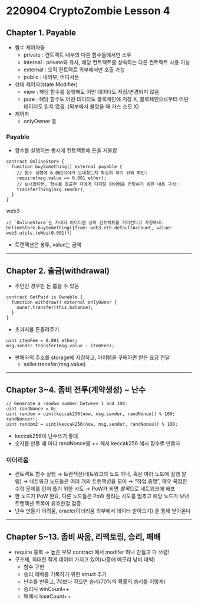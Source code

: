 # 220904 CryptoZombie Lesson 4



## Chapter 1. Payable

- 함수 제어자들
  - private : 컨트랙트 내부의 다른 함수들에서만 소유
  - internal : private와 유사, 해당 컨트랙트를 상속하는 다른 컨트랙트 사용 가능
  - external : 오직 컨트랙트 외부에서만 호출 가능
  - public : 내외부, 어디서든
- 상태 제어자(state Modifier)
  - view : 해당 함수를 실행해도 어떤 데이터도 저장/변경되지 않음
  - pure : 해당 함수도 어떤 데이터도 블록체인에 저장 X, 블록체인으로부터 어떤 데이터도 읽지 않음. (외부에서 불렀을 때 가스 소모 X)
- 제어자
  - onlyOwner 등

### Payable

- 함수를 실행하는 동시에 컨트랙트에 돈을 지불함

```solidity
contract OnlineStore {
  function buySomething() external payable {
    // 함수 실행에 0.001이더가 보내졌는지 확실히 하기 위해 확인:
    require(msg.value == 0.001 ether);
    // 보내졌다면, 함수를 호출한 자에게 디지털 아이템을 전달하기 위한 내용 구성:
    transferThing(msg.sender);
  }
}
```

web3

```solidity
// `OnlineStore`는 자네의 이더리움 상의 컨트랙트를 가리킨다고 가정하네:
OnlineStore.buySomething({from: web3.eth.defaultAccount, value: web3.utils.toWei(0.001)})
```

- 트랜잭션은 봉투, value는 금액

------

## Chapter 2. 출금(withdrawal)

- 주인인 경우만 돈 뽑을 수 있음

```solidity
contract GetPaid is Ownable {
  function withdraw() external onlyOwner {
    owner.transfer(this.balance);
  }
}
```

- 초과지불 돈돌려주기

```solidity
uint itemFee = 0.001 ether;
msg.sender.transfer(msg.value - itemFee);
```

- 판매자의 주소를 storage에 저장하고, 아이템을 구매하면 받은 요금 전달
  - seller.transfer(msg.value)

------

## Chapter 3~4. 좀비 전투(계약생성) ~ 난수

```solidity
// Generate a random number between 1 and 100:
uint randNonce = 0;
uint random = uint(keccak256(now, msg.sender, randNonce)) % 100;
randNonce++;
uint random2 = uint(keccak256(now, msg.sender, randNonce)) % 100;
```

- keccak256이 난수쓰기 좋대
- 숫자를 만들 떄 마다 randNonce를 ++ 해서 keccak256 해시 함수로 만들자

### 이더리움

- 컨트랙트 함수 실행 → 트랜잭션(네트워크의 노드 하나, 혹은 여러 노드에 실행 알림) → 네트워크 노드들은 여러 개의 트랜잭션을 모아 → “작업 증명”, 매우 복잡한 수학 문제를 먼저 풀기 위한 시도 → PoW가 되면 *블록*으로 네트워크에 배포
- 한 노드가 PoW 완료, 다른 노드들은 PoW 풀려는 시도를 멈추고 해당 노드가 보낸 트랜잭션 목록이 유효한걸 검증.
- 난수 만들기 어려움, oracle(이더리움 외부에서 데이터 받아오기) 을 통해 받아온다

------

## Chapter 5~13. 좀비 싸움, 리팩토링, 승리, 패배

- require 중복 → 높은 부모 contract 에서 modifer 하나 만들고 다 쓰렴!
- 구조체, 최대한 작게 데이터 가지고 있어(나중에 메모리 낭비 대박)
  - 함수 구현
  - 승리,패배를 기록하기 위한 struct 추가
  - 난수를 만들고, 70보다 작으면 승리(70%의 확률의 승리를 이렇게)
  - 승리시 winCount++
  - 패배시 loseCount++
